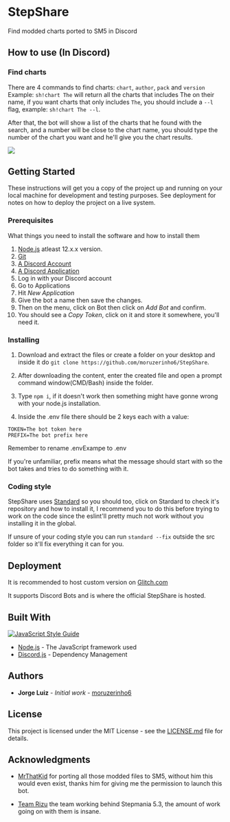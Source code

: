 # StepShare
Find modded charts ported to SM5 in Discord

## How to use (In Discord)

### Find charts

There are 4 commands to find charts: ``chart``, ``author``, ``pack`` and ``version``
Example: ``sh!chart The`` will return all the charts that includes The on their name, if you want charts that only includes ``The``, you should include a ``--l`` flag, example: ``sh!chart The --l``.

After that, the bot will show a list of the charts that he found with the search, and a number will be close to the chart name, you should type the number of the chart you want and he'll give you the
chart results.

![](https://cdn.discordapp.com/attachments/688182781263609868/693856983530471574/unknown.png)

## Getting Started

These instructions will get you a copy of the project up and running on your local machine for development and testing purposes. See deployment for notes on how to deploy the project on a live system.

### Prerequisites

What things you need to install the software and how to install them

1. [Node.js](https://nodejs.org/en/) atleast 12.x.x version.
2. [Git](https://git-scm.com/)
3. [A Discord Account](https://discordapp.com)
4. [A Discord Application](https://discordapp.com/developers/applications/)
  1. Log in with your Discord account
  2. Go to Applications
  3. Hit _New Application_
  4. Give the bot a name then save the changes.
  5. Then on the menu, click on Bot then click on _Add Bot_ and confirm.
  6. You should see a _Copy Token_, click on it and store it somewhere, you'll need it.

### Installing

1. Download and extract the files or create a folder on your desktop and inside it do ``git clone https://github.com/moruzerinho6/StepShare``.

2. After downloading the content, enter the created file and open a prompt command window(CMD/Bash) inside the folder.

3. Type ``npm i``, if it doesn't work then something might have gonne wrong with your node.js installation.

4. Inside the .env file there should be 2 keys each with a value:

```
TOKEN=The bot token here
PREFIX=The bot prefix here
```

Remember to rename .envExampe to .env

If you're unfamiliar, prefix means what the message should start with so the bot takes and tries to do something with it.

### Coding style

StepShare uses [Standard](https://github.com/standard/standard) so you should too, click on Stardard to check it's repository and how to install it, I recommend you to do this before trying to work on the code since the eslint'll pretty much not work without you installing it in the global.

If unsure of your coding style you can run ``standard --fix`` outside the src folder so it'll fix everything it can for you.

## Deployment

It is recommended to host custom version on [Glitch.com](https://glitch.com/)

It supports Discord Bots and is where the official StepShare is hosted.

## Built With

[![JavaScript Style Guide](https://cdn.rawgit.com/standard/standard/master/badge.svg)](https://github.com/standard/standard)

* [Node.js](https://nodejs.org/en/) - The JavaScript framework used
* [Discord.js](https://discord.js.org/) - Dependency Management

## Authors

* **Jorge Luiz** - *Initial work* - [moruzerinho6](https://github.com/moruzerinho6)

## License

This project is licensed under the MIT License - see the [LICENSE.md](https://github.com/moruzerinho6/StepShare/blob/master/LICENSE) file for details.

## Acknowledgments

* [MrThatKid](https://www.youtube.com/user/MrThatKid4) for porting all those modded files to SM5, without him this would even exist, thanks him for giving me the permission to launch this bot.

* [Team Rizu](https://twitter.com/teamrizu) the team working behind Stepmania 5.3, the amount of work going on with them is insane.
